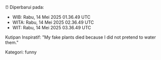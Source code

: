 ⏰ Diperbarui pada:
- WIB: Rabu, 14 Mei 2025 01.36.49 UTC
- WITA: Rabu, 14 Mei 2025 02.36.49 UTC
- WIT: Rabu, 14 Mei 2025 03.36.49 UTC

Kutipan Inspiratif:
"My fake plants died because I did not pretend to water them."


Kategori: funny

